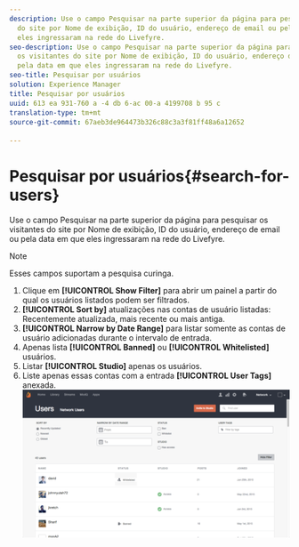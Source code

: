 ```yaml
---
description: Use o campo Pesquisar na parte superior da página para pesquisar os visitantes
  do site por Nome de exibição, ID do usuário, endereço de email ou pela data em que
  eles ingressaram na rede do Livefyre.
seo-description: Use o campo Pesquisar na parte superior da página para pesquisar
  os visitantes do site por Nome de exibição, ID do usuário, endereço de email ou
  pela data em que eles ingressaram na rede do Livefyre.
seo-title: Pesquisar por usuários
solution: Experience Manager
title: Pesquisar por usuários
uuid: 613 ea 931-760 a -4 db 6-ac 00-a 4199708 b 95 c
translation-type: tm+mt
source-git-commit: 67aeb3de964473b326c88c3a3f81ff48a6a12652

---
```



# Pesquisar por usuários{#search-for-users}

Use o campo Pesquisar na parte superior da página para pesquisar os visitantes do site por Nome de exibição, ID do usuário, endereço de email ou pela data em que eles ingressaram na rede do Livefyre.

>[!NOTE]
>
>Esses campos suportam a pesquisa curinga.

1. Clique em **[!UICONTROL Show Filter]** para abrir um painel a partir do qual os usuários listados podem ser filtrados.
1. **[!UICONTROL Sort by]** atualizações nas contas de usuário listadas: Recentemente atualizada, mais recente ou mais antiga.
1. **[!UICONTROL Narrow by Date Range]** para listar somente as contas de usuário adicionadas durante o intervalo de entrada.
1. Apenas lista **[!UICONTROL Banned]** ou **[!UICONTROL Whitelisted]** usuários.
1. Listar **[!UICONTROL Studio]** apenas os usuários.
1. Liste apenas essas contas com a entrada **[!UICONTROL User Tags]** anexada. ![](assets/UsersFilter-1024x568.png)

